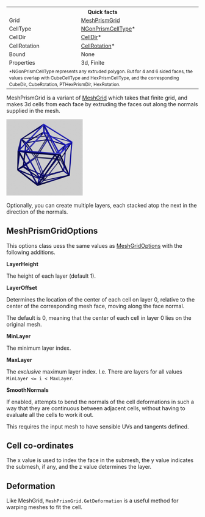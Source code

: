 <table>
<tr><th colspan="2">Quick facts</th></tr>
<tr><td>Grid</td><td><a href="xref:Sylves.MeshPrismGrid">MeshPrismGrid</a></td></tr>
<tr><td>CellType</td><td><a href="xref:Sylves.NGonPrismCellType">NGonPrismCellType</a>*</td></tr>
<tr><td>CellDir</td><td><a href="xref:Sylves.CellDir">CellDir</a>*</td></tr>
<tr><td>CellRotation</td><td><a href="xref:Sylves.CellRotation">CellRotation</a>*</td></tr>
<tr><td>Bound</td><td>None</td></tr>
<tr><td>Properties</td><td>3d, Finite</td></tr>
<tr><td colspan="2"><small>*NGonPrismCellType represents any extruded polygon. But for 4 and 6 sided faces, the values overlap with CubeCellType and HexPrismCellType, and the corresponding CubeDir, CubeRotation, PTHexPrismDir, HexRotation.</small></td></tr>
</table>

MeshPrismGrid is a variant of [MeshGrid](meshgrid.md) which takes that finite grid, and makes 3d cells from each face by extruding the faces out along the normals supplied in the mesh.

<img width="200px" src="../../images/grids/meshprism.png" /></img>

Optionally, you can create multiple layers, each stacked atop the next in the direction of the normals.

## MeshPrismGridOptions

This options class uess the same values as [MeshGridOptions](meshgrid.md#meshgridoptions) with the following additions.

**LayerHeight**

The height of each layer (default 1).

**LayerOffset**

Determines the location of the center of each cell on layer 0, relative to the center of the corresponding mesh face, moving along the face normal.

The default is 0, meaning that the center of each cell in layer 0 lies on the original mesh.

**MinLayer**

The minimum layer index.

**MaxLayer**

The *exclusive* maximum layer index. I.e. There are layers for all values `MinLayer <= i < MaxLayer`.

**SmoothNormals**

If enabled, attempts to bend the normals of the cell deformations in such a way that they are continuous between adjacent cells, without having to evaluate all the cells to work it out.

This requires the input mesh to have sensible UVs and tangents defined.


## Cell co-ordinates

The x value is used to index the face in the submesh, the y value indicates the submesh, if any, and the z value determines the layer.

## Deformation

Like MeshGrid, `MeshPrismGrid.GetDeformation` is a useful method for warping meshes to fit the cell.